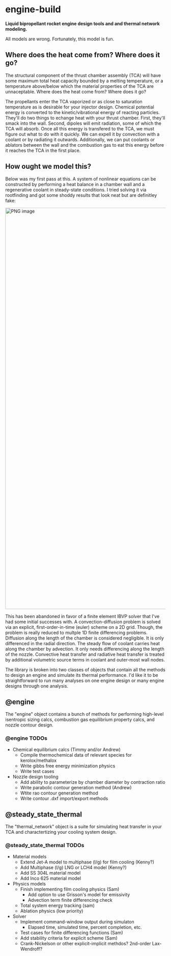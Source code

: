 # engine-build
**Liquid bipropellant rocket engine design tools and and thermal network modeling.**

All models are wrong. Fortunately, this model is fun. 

## Where does the heat come from? Where does it go?
The structural component of the thrust chamber assembly (TCA) will have some maximum total heat capacity bounded by a melting temperature, or a temperature above/below which the material properties of the TCA are unnaceptable. Where does the heat come from? Where does it go?

The propellants enter the TCA vaporized or as close to saturation temperature as is desirable for your injector design. Chemical potential energy is converted to the kinetic/vibrational energy of reacting particles. They'll do two things to echange heat with your thrust chamber. First, they'll smack into the wall. Second, dipoles will emit radiation, some of which the TCA will absorb. Once all this energy is transfered to the TCA, we must figure out what to do with it quickly. We can expell it by convection with a coolant or by radiating it outwards. Additionally, we can put coolants or ablators between the wall and the combustion gas to eat this energy before it reaches the TCA in the first place.

## How ought we model this?
Below was my first pass at this. A system of nonlinear equations can be constructed by performing a heat balance in a chamber wall and a regenerative coolant in steady-state conditions. I tried solving it via rootfinding and got some shoddy results that look neat but are definitley fake:

<img width="1256" alt="PNG image" src="https://github.com/user-attachments/assets/dd5a3ed7-0073-4184-9f5d-179a5f1115bb">


This has been abandoned in favor of a finite element IBVP solver that I've had some initial successes with. A convection-diffusion problem is solved via an explicit, first-order-in-time (euler) scheme on a 2D grid. Though, the problem is really reduced to multple 1D finite differencing problems. Diffusion along the length of the chamber is considered negligible. It is only differenced in the radial direction. The steady flow of coolant carries heat along the chamber by advection. It only needs differencing along the length of the nozzle. Convective heat transfer and radiative heat transfer is treated by additional volumetric source terms in coolant and outer-most wall nodes.

The library is broken into two classes of objects that contain all the methods to design an engine and simulate its thermal performance. I'd like it to be straightforward to run many analyses on one engine design or many engine designs through one analysis.

## @engine
The "engine" object contains a bunch of methods for performing high-level isentropic sizing calcs, combustion gas equilibrium property calcs, and nozzle contour design.

### @engine TODOs
* Chemical equilibrium calcs (Timmy and/or Andrew)
  * Compile thermochemical data of relevant species for kerolox/methalox
  * Write gibbs free energy minimization physics
  * Write test cases
* Nozzle design tooling
  * Add ability to parameterize by chamber diameter by contraction ratio
  * Write parabolic contour generation method (Andrew)
  * Wtite rao contour generation method
  * Write contour .dxf import/export methods
 
## @steady_state_thermal
The "thermal_network" object is a suite for simulating heat transfer in your TCA and charactertizing your cooling system design.

### @steady_state_thermal TODOs
* Material models
  * Extend Jet-A model to multiphase (l/g) for film cooling (Kenny?)
  * Add Multiphase (l/g) LNG or LCH4 model (Kenny?)
  * Add SS 304L material model
  * Add Inco 625 material model
* Physics models
  * Finish implementing film cooling physics (Sam)
    * Add option to use Grisson's model for emissivity 
    * Advection term finite differencing check 
  * Total system energy tracking (sam)
  * Ablation physics (low priority)
* Solver 
  * Implement command-window output during simulaton
    * Elapsed time, simulated time, percent completion, etc.
  * Test cases for finite differencing functions (Sam)
  * Add stability criteria for explicit scheme (Sam)
  * Crank-Nickelson or other explicit-implicit methdos? 2nd-order Lax-Wendroff?




